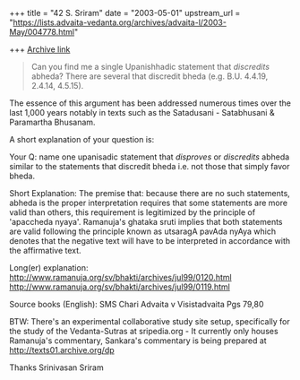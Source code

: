 +++
title = "42 S. Sriram"
date = "2003-05-01"
upstream_url = "https://lists.advaita-vedanta.org/archives/advaita-l/2003-May/004778.html"

+++
[Archive link](https://lists.advaita-vedanta.org/archives/advaita-l/2003-May/004778.html)

>
> Can you find me a single Upanishhadic statement that
> *discredits* abheda? There are several that discredit
> bheda (e.g. B.U. 4.4.19, 2.4.14, 4.5.15).
>

The essence of this argument has been addressed numerous times over
the last 1,000 years notably in texts such as the
Satadusani - Satabhusani & Paramartha Bhusanam.

A short explanation of your question is:

  Your Q:
  name one upanisadic statement that *disproves* or *discredits*
  abheda similar to the statements that discredit bheda i.e. not those that
  simply favor bheda.

  Short Explanation:
  The premise that: because there are no such statements, abheda is the
  proper interpretation requires that some statements are more valid
  than others, this requirement is legitimized by the
  principle of 'apaccheda nyaya'. Ramanuja's ghataka sruti implies that
  both statements are valid following the principle  known as utsaragA
  pavAda nyAya which denotes that the negative text will have to be
  interpreted in accordance with the affirmative text.

  Long(er) explanation:
  http://www.ramanuja.org/sv/bhakti/archives/jul99/0120.html
  http://www.ramanuja.org/sv/bhakti/archives/jul99/0119.html

  Source books (English):
  SMS Chari Advaita v Visistadvaita Pgs 79,80

BTW: There's an experimental collaborative study site setup, specifically
for the study of the Vedanta-Sutras at sripedia.org - It currently only
houses Ramanuja's commentary, Sankara's commentary is being prepared
at http://texts01.archive.org/dp

Thanks
Srinivasan Sriram

